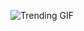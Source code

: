 ![Trending GIF](https://media3.giphy.com/media/rplvK3z0IzLqBxVJWk/giphy.gif?cid=8bb217728h280d4nii7kw2pt4ji6780rgfhwv4bw6ezvlb05&ep=v1_gifs_search&rid=giphy.gif&ct=g)
